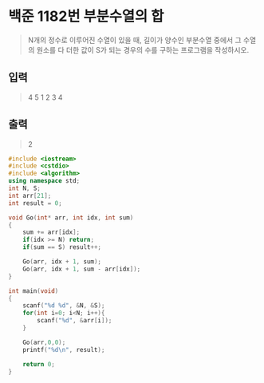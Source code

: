 # 백준 1182번 부분수열의 합
> N개의 정수로 이루어진 수열이 있을 때, 길이가 양수인 부분수열 중에서 그 수열의 원소를 다 더한 값이 S가 되는 경우의 수를 구하는 프로그램을 작성하시오.
## 입력
> 4 5 
1 2 3 4 
## 출력
> 2

```c++
#include <iostream>
#include <cstdio>
#include <algorithm>
using namespace std;
int N, S;
int arr[21];
int result = 0;

void Go(int* arr, int idx, int sum)
{
    sum += arr[idx];
    if(idx >= N) return;
    if(sum == S) result++;

    Go(arr, idx + 1, sum);
    Go(arr, idx + 1, sum - arr[idx]);
}

int main(void)
{
    scanf("%d %d", &N, &S);
    for(int i=0; i<N; i++){
        scanf("%d", &arr[i]);
    }

    Go(arr,0,0);
    printf("%d\n", result);

    return 0;
}

```
